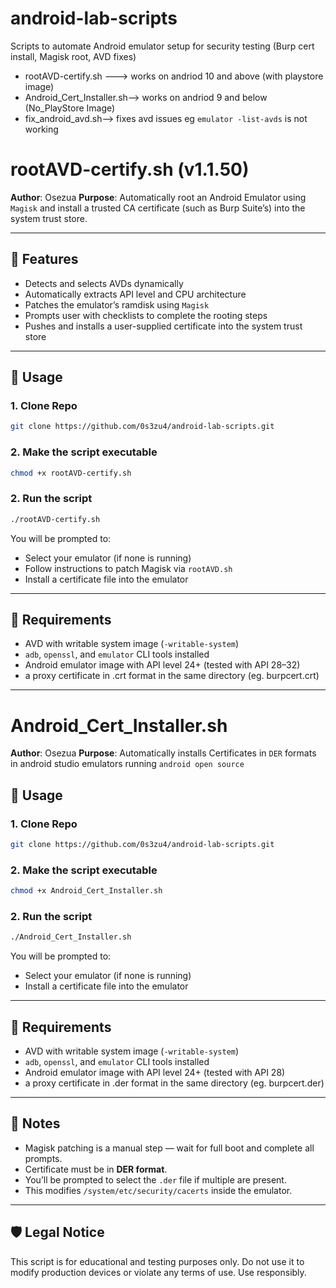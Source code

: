# android-lab-scripts
Scripts to automate Android emulator setup for security testing (Burp cert install, Magisk root, AVD fixes)

- rootAVD-certify.sh ---> works on andriod 10 and above (with playstore image)
- Android_Cert_Installer.sh--> works on andriod 9 and below (No_PlayStore Image)
- fix_android_avd.sh--> fixes avd issues eg `emulator -list-avds` is not working

# rootAVD-certify.sh (v1.1.50)

**Author**: Osezua
**Purpose**: Automatically root an Android Emulator using `Magisk` and install a trusted CA certificate (such as Burp Suite’s) into the system trust store.

---

## 🔧 Features

* Detects and selects AVDs dynamically
* Automatically extracts API level and CPU architecture
* Patches the emulator’s ramdisk using `Magisk`
* Prompts user with checklists to complete the rooting steps
* Pushes and installs a user-supplied certificate into the system trust store

---

## 🚀 Usage

### 1. Clone Repo
```bash
git clone https://github.com/0s3zu4/android-lab-scripts.git
```

### 2. Make the script executable

```bash
chmod +x rootAVD-certify.sh
```

### 2. Run the script

```bash
./rootAVD-certify.sh
```

You will be prompted to:

* Select your emulator (if none is running)
* Follow instructions to patch Magisk via `rootAVD.sh`
* Install a certificate file into the emulator

---

## 📝 Requirements

* AVD with writable system image (`-writable-system`)
* `adb`, `openssl`, and `emulator` CLI tools installed
* Android emulator image with API level 24+ (tested with API 28–32)
* a proxy certificate in .crt format in the same directory (eg. burpcert.crt)

---

# Android_Cert_Installer.sh
**Author**: Osezua
**Purpose**: Automatically installs Certificates in `DER` formats in android studio emulators running `android open source`


## 🚀 Usage

### 1. Clone Repo
```bash
git clone https://github.com/0s3zu4/android-lab-scripts.git
```

### 2. Make the script executable

```bash
chmod +x Android_Cert_Installer.sh
```

### 2. Run the script

```bash
./Android_Cert_Installer.sh
```

You will be prompted to:

* Select your emulator (if none is running)
* Install a certificate file into the emulator

---

## 📝 Requirements

* AVD with writable system image (`-writable-system`)
* `adb`, `openssl`, and `emulator` CLI tools installed
* Android emulator image with API level 24+ (tested with API 28)
* a proxy certificate in .der format in the same directory (eg. burpcert.der)

---


## 📌 Notes

* Magisk patching is a manual step — wait for full boot and complete all prompts.
* Certificate must be in **DER format**.
* You’ll be prompted to select the `.der` file if multiple are present.
* This modifies `/system/etc/security/cacerts` inside the emulator.

---

## 🛡️ Legal Notice

This script is for educational and testing purposes only. Do not use it to modify production devices or violate any terms of use. Use responsibly.
